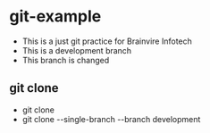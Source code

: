 # git-example
- This is a just git practice for Brainvire Infotech
- This is a development branch
- This branch is changed

## git clone
- git clone <link>
- git clone --single-branch --branch development <link>
